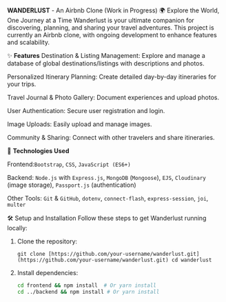 **WANDERLUST** - An Airbnb Clone (Work in Progress)
🌍 Explore the World, One Journey at a Time
Wanderlust is your ultimate companion for discovering, planning, and sharing your travel adventures. This project is currently an Airbnb clone, with ongoing development to enhance features and scalability.

✨ **Features**
Destination & Listing Management: Explore and manage a database of global destinations/listings with descriptions and photos.

Personalized Itinerary Planning: Create detailed day-by-day itineraries for your trips.

Travel Journal & Photo Gallery: Document experiences and upload photos.

User Authentication: Secure user registration and login.

Image Uploads: Easily upload and manage images.

Community & Sharing: Connect with other travelers and share itineraries.

🚀 **Technologies Used**

Frontend:`Bootstrap`, `CSS`, `JavaScript (ES6+)`

Backend: `Node.js` with `Express.js`, `MongoDB` (`Mongoose`), `EJS`, `Cloudinary` (image storage), `Passport.js` (authentication)

Other Tools: `Git` & `GitHub`, `dotenv`, `connect-flash`, `express-session`, `joi`, `multer`

🛠️ Setup and Installation
Follow these steps to get Wanderlust running locally:

1. Clone the repository:

   `git clone [https://github.com/your-username/wanderlust.git](https://github.com/your-username/wanderlust.git)
cd wanderlust`
2. Install dependencies:

   ```bash
   cd frontend && npm install  # Or yarn install
   cd ../backend && npm install # Or yarn install

